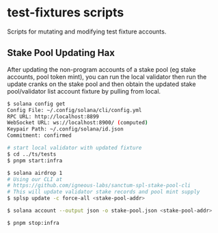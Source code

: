 # test-fixtures scripts

Scripts for mutating and modifying test fixture accounts.

## Stake Pool Updating Hax

After updating the non-program accounts of a stake pool (eg stake accounts, pool token mint), you can run the local validator then run the update cranks on the stake pool and then obtain the updated stake pool/validator list account fixture by pulling from local.

```sh
$ solana config get
Config File: ~/.config/solana/cli/config.yml
RPC URL: http://localhost:8899
WebSocket URL: ws://localhost:8900/ (computed)
Keypair Path: ~/.config/solana/id.json
Commitment: confirmed

# start local validator with updated fixture
$ cd ../ts/tests
$ pnpm start:infra

$ solana airdrop 1
# Using our CLI at
# https://github.com/igneous-labs/sanctum-spl-stake-pool-cli
# This will update validator stake records and pool mint supply
$ splsp update -c force-all <stake-pool-addr>

$ solana account --output json -o stake-pool.json <stake-pool-addr>

$ pnpm stop:infra
```
